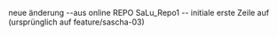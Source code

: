 neue änderung  --aus online REPO SaLu_Repo1 -- initiale erste Zeile auf (ursprünglich auf feature/sascha-03)
